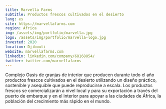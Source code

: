 ```yaml
---
title: Marvella Farms
subtitle: Productos frescos cultivados en el desierto
lang: es
site: https://marvellafarms.com
region: África
img: /assets/img/portfolio/marvella.jpg
logo: /assets/img/portfolio/marvella-logo.jpg
invested: 2020
location: Djibouti
website: marvellafarms.com
linkedin: linkedin.com/company/68168854/
twitter: twitter.com/marvellafarms
---
```


Complejo Oasis de granjas de interior que producen durante todo el año productos frescos cultivados en el desierto utilizando un diseño práctico, sostenible y asequible que puede reproducirse a escala. Los productos frescos se comercializarán a nivel local y para su exportación a través del puerto de embarque y en el interior para apoyar a las ciudades de África, la población del crecimiento más rápido en el mundo.
